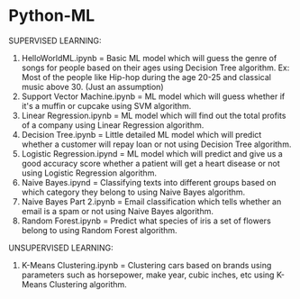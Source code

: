 # Python-ML
SUPERVISED LEARNING: 
1) HelloWorldML.ipynb = Basic ML model which will guess the genre of songs for people based on their ages using Decision Tree algorithm. Ex: Most of the people like Hip-hop during the age 20-25 and classical music above 30. (Just an assumption)
2) Support Vector Machine.ipynb = ML model which will guess whether if it's a muffin or cupcake using SVM algorithm.
3) Linear Regression.ipynb = ML model which will find out the total profits of a company using Linear Regression algorithm.
4) Decision Tree.ipynb = Little detailed ML model which will predict whether a customer will repay loan or not using Decision Tree algorithm.
5) Logistic Regression.ipynd = ML model which will predict and give us a good accuracy score whether a patient will get a heart disease or not using Logistic Regression algorithm.
6) Naive Bayes.ipynd = Classifying texts into different groups based on which category they belong to using Naive Bayes algorithm.
7) Naive Bayes Part 2.ipynb = Email classification which tells whether an email is a spam or not using Naive Bayes algorithm.
8) Random Forest.ipynb = Predict what species of iris a set of flowers belong to using Random Forest algorithm.

UNSUPERVISED LEARNING:
1) K-Means Clustering.ipynb = Clustering cars based on brands using parameters such as horsepower, make year, cubic inches, etc using K-Means Clustering algorithm.
